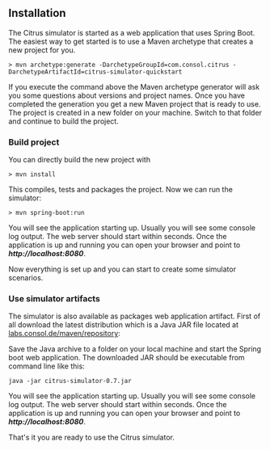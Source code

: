 ## Installation

The Citrus simulator is started as a web application that uses Spring Boot. The easiest way to get started is to use a Maven archetype that creates a new
project for you.

    > mvn archetype:generate -DarchetypeGroupId=com.consol.citrus -DarchetypeArtifactId=citrus-simulator-quickstart

If you execute the command above the Maven archetype generator will ask you some questions about versions and project names. Once you have completed the generation
you get a new Maven project that is ready to use. The project is created in a new folder on your machine. Switch to that folder and continue to build the project.

### Build project

You can directly build the new project with

    > mvn install
    
This compiles, tests and packages the project. Now we can run the simulator:
    
    > mvn spring-boot:run
    
You will see the application starting up. Usually you will see some console log output. The web server should start within seconds. Once the application is up and running
you can open your browser and point to ***http://localhost:8080***.
     
Now everything is set up and you can start to create some simulator scenarios.     
    
### Use simulator artifacts    

The simulator is also available as packages web application artifact. First of all download the latest distribution which
is a Java JAR file located at [labs.consol.de/maven/repository](https://labs.consol.de/maven/repository/com/consol/citrus/citrus-simulator):

Save the Java archive to a folder on your local machine and start the Spring boot web application. The downloaded JAR should be executable 
from command line like this:

```java -jar citrus-simulator-0.7.jar```

You will see the application starting up. Usually you will see some console log output. The web server should start within seconds. Once the application is up and running
you can open your browser and point to ***http://localhost:8080***.
 
That's it you are ready to use the Citrus simulator.